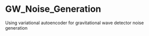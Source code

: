 # GW_Noise_Generation
Using variational autoencoder for gravitational wave detector noise generation
